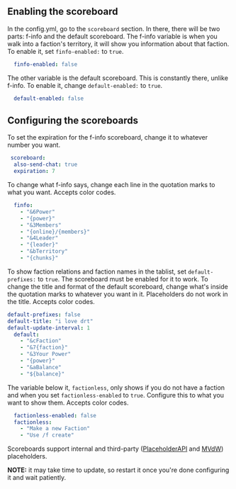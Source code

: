 ## Enabling the scoreboard
In the config.yml, go to the `scoreboard` section. In there, there will be two parts: f-info and the default scoreboard. The f-info variable is when you walk into a faction's territory, it will show you information about that faction. To enable it, set `finfo-enabled:` to `true`.

```yaml
  finfo-enabled: false
```

The other variable is the default scoreboard. This is constantly there, unlike f-info. To enable it, change `default-enabled:` to `true`.

```yaml
  default-enabled: false
```

## Configuring the scoreboards
To set the expiration for the f-info scoreboard, change it to whatever number you want.

```yaml
 scoreboard:
  also-send-chat: true
  expiration: 7
```

To change what f-info says, change each line in the quotation marks to what you want. Accepts color codes.

```yaml
  finfo:
    - "&6Power"
    - "{power}"
    - "&3Members"
    - "{online}/{members}"
    - "&4Leader"
    - "{leader}"
    - "&bTerritory"
    - "{chunks}"
```

To show faction relations and faction names in the tablist, set `default-prefixes:` to `true`. The scoreboard must be enabled for it to work. To change the title and format of the default scoreboard, change what's inside the quotation marks to whatever you want in it. Placeholders do not work in the title. Accepts color codes.

```yaml
default-prefixes: false
default-title: "i love drt"
default-update-interval: 1
  default:
    - "&cFaction"
    - "&7{faction}"
    - "&3Your Power"
    - "{power}"
    - "&aBalance"
    - "${balance}"
```

The variable below it, `factionless`, only shows if you do not have a faction and when you set `factionless-enabled` to `true`. Configure this to what you want to show them. Accepts color codes.

```yaml
  factionless-enabled: false
  factionless:
    - "Make a new Faction"
    - "Use /f create"
```

Scoreboards support internal and third-party ([PlaceholderAPI](https://www.spigotmc.org/resources/placeholderapi.6245/) and [MVdW](https://www.spigotmc.org/resources/mvdwplaceholderapi.11182/)) placeholders.

**NOTE:** it may take time to update, so restart it once you're done configuring it and wait patiently.